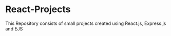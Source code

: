 # React-Projects
This Repository consists of small projects created using React.js, Express.js and EJS
